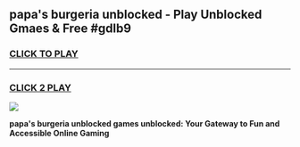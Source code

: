 
## papa's burgeria unblocked - Play Unblocked Gmaes & Free #gdlb9
<h3>
<a href="https://news.freeplayer.one?title=papa's_burgeria_unblocked&ref=24F">CLICK TO PLAY</a></h3>
<hr>

<h3>
<a href="https://news.freeplayer.one?title=papa's_burgeria_unblocked&ref=24F">CLICK 2 PLAY</a>
  
</h3>

<a href="https://news.freeplayer.one?title=papa's_burgeria_unblocked&ref=24F/"><img src="https://clearcache.store/games.png"></a>


**papa's burgeria unblocked games unblocked: Your Gateway to Fun and Accessible Online Gaming**
